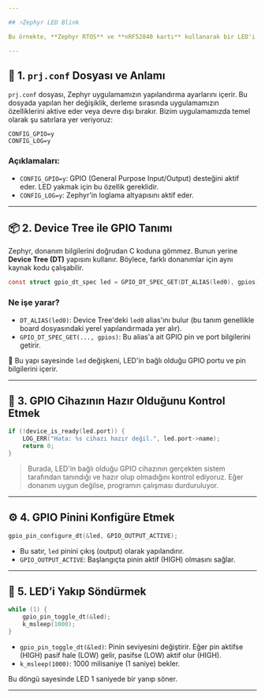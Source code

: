 ```yaml
---

## ⚡Zephyr LED Blink 

Bu örnekte, **Zephyr RTOS** ve **nRF52840 kartı** kullanarak bir LED'i belirli aralıklarla yakıp söndüreceğiz. Örnek uygulamamızda **Device Tree**, **GPIO sürücüleri**, **konfigürasyon dosyaları** ve **loglama sistemi** gibi Zephyr bileşenleri kullanılacaktır.

---
```


## 🧾 1. `prj.conf` Dosyası ve Anlamı

`prj.conf` dosyası, Zephyr uygulamamızın yapılandırma ayarlarını içerir. Bu dosyada yapılan her değişiklik, derleme sırasında uygulamamızın özelliklerini aktive eder veya devre dışı bırakır. Bizim uygulamamızda temel olarak şu satırlara yer veriyoruz:

```plaintext
CONFIG_GPIO=y
CONFIG_LOG=y
```

### Açıklamaları:

- `CONFIG_GPIO=y`: GPIO (General Purpose Input/Output) desteğini aktif eder. LED yakmak için bu özellik gereklidir.
- `CONFIG_LOG=y`: Zephyr'in loglama altyapısını aktif eder.

---

## 📦 2. Device Tree ile GPIO Tanımı

Zephyr, donanım bilgilerini doğrudan C koduna gömmez. Bunun yerine **Device Tree (DT)** yapısını kullanır. Böylece, farklı donanımlar için aynı kaynak kodu çalışabilir.

```c
const struct gpio_dt_spec led = GPIO_DT_SPEC_GET(DT_ALIAS(led0), gpios);
```

### Ne işe yarar?

- `DT_ALIAS(led0)`: Device Tree'deki `led0` alias'ını bulur (bu tanım genellikle board dosyasındaki yerel yapılandırmada yer alır).
- `GPIO_DT_SPEC_GET(..., gpios)`: Bu alias'a ait GPIO pin ve port bilgilerini getirir.

📌 Bu yapı sayesinde `led` değişkeni, LED'in bağlı olduğu GPIO portu ve pin bilgilerini içerir.

---

## 🧠 3. GPIO Cihazının Hazır Olduğunu Kontrol Etmek

```c
if (!device_is_ready(led.port)) {
    LOG_ERR("Hata: %s cihazı hazır değil.", led.port->name);
    return 0;
}
```

> Burada, LED'in bağlı olduğu GPIO cihazının gerçekten sistem tarafından tanındığı ve hazır olup olmadığını kontrol ediyoruz. Eğer donanım uygun değilse, programın çalışması durduruluyor.

---

## ⚙️ 4. GPIO Pinini Konfigüre Etmek

```c
gpio_pin_configure_dt(&led, GPIO_OUTPUT_ACTIVE);
```

- Bu satır, `led` pinini çıkış (output) olarak yapılandırır.
- `GPIO_OUTPUT_ACTIVE`: Başlangıçta pinin aktif (HIGH) olmasını sağlar.

---

## 🔁 5. LED’i Yakıp Söndürmek

```c
while (1) {
    gpio_pin_toggle_dt(&led);
    k_msleep(1000);
}
```

- `gpio_pin_toggle_dt(&led)`: Pinin seviyesini değiştirir. Eğer pin aktifse (HIGH) pasif hale (LOW) gelir, pasifse (LOW) aktif olur (HIGH).
- `k_msleep(1000)`: 1000 milisaniye (1 saniye) bekler.

Bu döngü sayesinde LED 1 saniyede bir yanıp söner.

---


